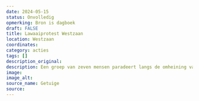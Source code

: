```yaml
---
date: 2024-05-15
status: Onvolledig
opmerking: Bron is dagboek
draft: FALSE
title: Lawaaiprotest Westzaan
location: Westzaan
coordinates: 
category: acties
tags: []
description_original: 
description: Een groep van zeven mensen paradeert langs de omheining van de gevangenis in Westzaan om hun kameraden die in Amsterdam waren opgepakt een hart onder de riem te steken.
image: 
image_alt: 
source_name: Getuige
source: 
---
```

